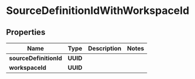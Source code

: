 

# SourceDefinitionIdWithWorkspaceId


## Properties

| Name | Type | Description | Notes |
|------------ | ------------- | ------------- | -------------|
|**sourceDefinitionId** | **UUID** |  |  |
|**workspaceId** | **UUID** |  |  |



